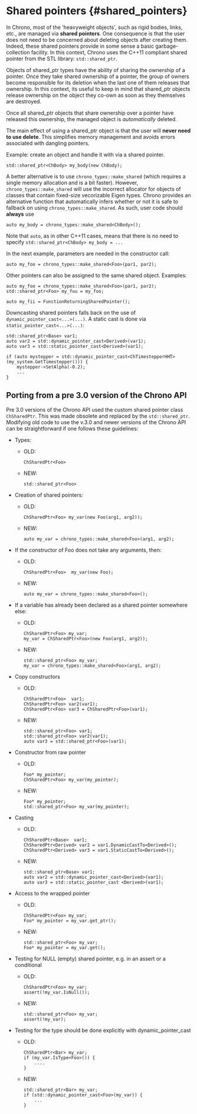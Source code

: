 
Shared pointers                 {#shared_pointers}
==============================

In Chrono, most of the 'heavyweight objects', such as rigid bodies, links, etc., are managed
via **shared pointers**. One consequence is that the user does not need to be concerned about 
deleting objects after creating them. Indeed, these shared pointers provide in some sense a basic garbage-collection facility. In this context, Chrono uses the C++11 compliant shared pointer from the STL library: ```std::shared_ptr```.

Objects of shared_ptr types have the ability of sharing the ownership of a
pointer. Once they take shared ownership of a pointer, 
the group of owners become responsible for its 
deletion when the last one of them releases that ownership.
In this context, its useful to keep in mind that shared_ptr objects release ownership on the object 
they co-own as soon as they themselves are destroyed. 

Once all shared_ptr objects that share ownership over 
a pointer have released this ownership, the managed 
object is _automatically_ deleted.

The main effect of using a shared_ptr object is that the user will **never need to use delete**. This simplifies memory management and avoids errors associated with dangling pointers.

Example: create an object and handle it with via a shared pointer.

~~~{.cpp}
std::shared_ptr<ChBody> my_body(new ChBody);
~~~

A better alternative is to use ```chrono_types::make_shared``` (which requires a single memory allocation and is a bit faster). However, ```chrono_types::make_shared``` will use the incorrect allocator for objects of classes that contain fixed-size vecorizable Eigen types.  Chrono provides an alternative function that automatically infers whether or not it is safe to fallback on using ```chrono_types::make_shared```.  As such, user code should **always** use 

~~~{.cpp}
auto my_body = chrono_types::make_shared<ChBody>();
~~~

Note that ```auto```, as in other C++11 cases, means that there is no need to specify 
```std::shared_ptr<ChBody> my_body = ...``` 


In the next example, parameters are needed in the constructor call:

~~~{.cpp}
auto my_foo = chrono_types::make_shared<Foo>(par1, par2);
~~~

Other pointers can also be assigned to the same shared object.
Examples:

~~~{.cpp}
auto my_foo = chrono_types::make_shared<Foo>(par1, par2);
std::shared_ptr<Foo> my_fuu = my_foo;

auto my_fii = FunctionReturningSharedPointer();
~~~

Downcasting shared pointers falls back on the use of ```dynamic_pointer_cast<...>(...)```. A static cast is done via ```static_pointer_cast<...>(...)```:

~~~{.cpp}
std::shared_ptr<Base> var1;
auto var2 = std::dynamic_pointer_cast<Derived>(var1);
auto var3 = std::static_pointer_cast<Derived>(var1);

if (auto mystepper = std::dynamic_pointer_cast<ChTimestepperHHT>(my_system.GetTimestepper())) {
    mystepper->SetAlpha(-0.2);
    ...
}
~~~


## Porting from a pre 3.0 version of the Chrono API

Pre 3.0 versions of the Chrono API used the custom shared pointer class ```ChSharedPtr```. This was made obsolete and replaced by the ```std::shared_ptr```.
Modifying old code to use the v.3.0 and newer versions of the Chrono API can be straightforward if one follows these guidelines:

- Types:
  - OLD:
  
		ChSharedPtr<Foo>
	
  - NEW: 
  
		std::shared_ptr<Foo>

- Creation of shared pointers:
  - OLD: 
  
		ChSharedPtr<Foo> my_var(new Foo(arg1, arg2));
	
  - NEW:
  
		auto my_var = chrono_types::make_shared<Foo>(arg1, arg2);

- If the constructor of Foo does not take any arguments, then:
  - OLD:
  
		ChSharedPtr<Foo>  my_var(new Foo);
	
  - NEW:
  
		auto my_var = chrono_types::make_shared<Foo>();
	
- If a variable has already been declared as a shared pointer somewhere else:
  - OLD:
  
		ChSharedPtr<Foo> my_var;
		my_var = ChSharedPtr<Foo>(new Foo(arg1, arg2));
	
  - NEW:
  
		std::shared_ptr<Foo> my_var;
		my_var = chrono_types::make_shared<Foo>(arg1, arg2);

- Copy constructors
  - OLD:
  
		ChSharedPtr<Foo>  var1;
		ChSharedPtr<Foo> var2(var1);
		ChSharedPtr<Foo> var3 = ChSharedPtr<Foo>(var1);
  - NEW:
  
		std::shared_ptr<Foo> var1;
		std::shared_ptr<Foo> var2(var1);
		auto var3 = std::shared_ptr<Foo>(var1);

- Constructor from raw pointer
  - OLD:
  
		Foo* my_pointer;
		ChSharedPtr<Foo> my_var(my_pointer);
	
  - NEW:
  
		Foo* my_pointer;
		std::shared_ptr<Foo> my_var(my_pointer);
	
- Casting
  - OLD:
  
		ChSharedPtr<Base>  var1;
		ChSharedPtr<Derived> var2 = var1.DynamicCastTo<Derived>();
		ChSharedPtr<Derived> var3 = var1.StaticCastTo<Derived>();
	
  - NEW:
  
		std::shared_ptr<Base> var1;
		auto var2 = std::dynamic_pointer_cast<Derived>(var1);
		auto var3 = std::static_pointer_cast <Derived>(var1);
	

- Access to the wrapped pointer
  - OLD:
  
		ChSharedPtr<Foo> my_var;
		Foo* my_pointer = my_var.get_ptr();
	
  - NEW:
  
		std::shared_ptr<Foo> my_var;
		Foo* my_pointer = my_var.get();
	

- Testing for NULL (empty) shared pointer, e.g. in an assert or a conditional
  - OLD:
  
		ChSharedPtr<Foo> my_var;
		assert(!my_var.IsNull());
	
  - NEW:
  
		std::shared_ptr<Foo> my_var;
		assert(!my_var);
	

- Testing for the type should be done explicitly with dynamic_pointer_cast
  - OLD:
  
		ChSharedPtr<Bar> my_var;
		if (my_var.IsType<Foo>()) {
			....
		}
	
  - NEW:
  
		std::shared_ptr<Bar> my_var;
		if (std::dynamic_pointer_cast<Foo>(my_var)) {
			...
		}
	
	  

